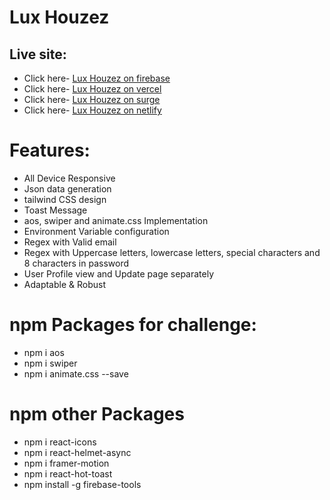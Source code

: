 # Lux Houzez

## Live site:

- Click here- [Lux Houzez on firebase](https://lux-houses.web.app/)
- Click here- [Lux Houzez on vercel](https://ph-a9-by-khaled.vercel.app/)
- Click here- [Lux Houzez on surge](https://ph-a9-by-khaled.surge.sh/)
- Click here- [Lux Houzez on netlify](https://ph-a9-by-khaled.netlify.app/)

# Features:

- All Device Responsive
- Json data generation
- tailwind CSS design
- Toast Message
- aos, swiper and animate.css Implementation
- Environment Variable configuration
- Regex with Valid email
- Regex with Uppercase letters, lowercase letters, special characters and 8 characters in password
- User Profile view and Update page separately
- Adaptable & Robust

# npm Packages for challenge:

- npm i aos
- npm i swiper
- npm i animate.css --save

# npm other Packages

- npm i react-icons
- npm i react-helmet-async
- npm i framer-motion
- npm i react-hot-toast
- npm install -g firebase-tools
